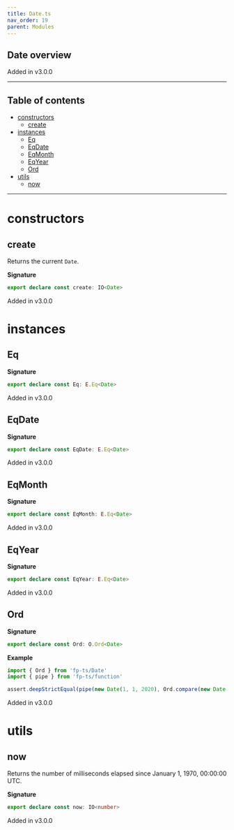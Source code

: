 ```yaml
---
title: Date.ts
nav_order: 19
parent: Modules
---
```


## Date overview

Added in v3.0.0

---

<h2 class="text-delta">Table of contents</h2>

- [constructors](#constructors)
  - [create](#create)
- [instances](#instances)
  - [Eq](#eq)
  - [EqDate](#eqdate)
  - [EqMonth](#eqmonth)
  - [EqYear](#eqyear)
  - [Ord](#ord)
- [utils](#utils)
  - [now](#now)

---

# constructors

## create

Returns the current `Date`.

**Signature**

```ts
export declare const create: IO<Date>
```

Added in v3.0.0

# instances

## Eq

**Signature**

```ts
export declare const Eq: E.Eq<Date>
```

Added in v3.0.0

## EqDate

**Signature**

```ts
export declare const EqDate: E.Eq<Date>
```

Added in v3.0.0

## EqMonth

**Signature**

```ts
export declare const EqMonth: E.Eq<Date>
```

Added in v3.0.0

## EqYear

**Signature**

```ts
export declare const EqYear: E.Eq<Date>
```

Added in v3.0.0

## Ord

**Signature**

```ts
export declare const Ord: O.Ord<Date>
```

**Example**

```ts
import { Ord } from 'fp-ts/Date'
import { pipe } from 'fp-ts/function'

assert.deepStrictEqual(pipe(new Date(1, 1, 2020), Ord.compare(new Date(1, 1, 2021))), -1)
```

Added in v3.0.0

# utils

## now

Returns the number of milliseconds elapsed since January 1, 1970, 00:00:00 UTC.

**Signature**

```ts
export declare const now: IO<number>
```

Added in v3.0.0
